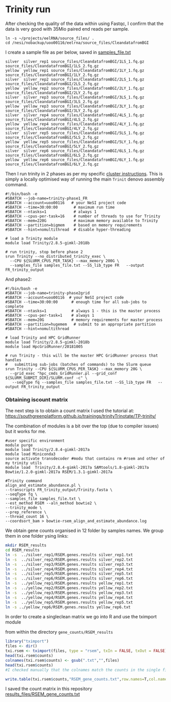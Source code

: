 # Trinity run

After checking the quality of the data within using Fastqc, I confirm that the data is very good with 35Mio paired end reads per sample.

```
ln -s ~/projects/eelRNA/source_files/ .
cd /nesi/nobackup/uoo00116/eelrna/source_files/CleandatafromBGI
```

I create a sample file as per below, saved in  [samples_file.txt](samples_file.txt)


```
silver	silver_rep1	source_files/CleandatafromBGI/1LS_1.fq.gz	source_files/CleandatafromBGI/1LS_2.fq.gz
yellow	yellow_rep1	source_files/CleandatafromBGI/1LY_1.fq.gz	source_files/CleandatafromBGI/1LY_2.fq.gz
silver	silver_rep2	source_files/CleandatafromBGI/2LS_1.fq.gz	source_files/CleandatafromBGI/2LS_2.fq.gz
yellow	yellow_rep2	source_files/CleandatafromBGI/2LY_1.fq.gz	source_files/CleandatafromBGI/2LY_2.fq.gz
silver	silver_rep3	source_files/CleandatafromBGI/3LS_1.fq.gz	source_files/CleandatafromBGI/3LS_2.fq.gz
yellow	yellow_rep3	source_files/CleandatafromBGI/3LY_1.fq.gz	source_files/CleandatafromBGI/3LY_2.fq.gz
silver	silver_rep4	source_files/CleandatafromBGI/4LS_1.fq.gz	source_files/CleandatafromBGI/4LS_2.fq.gz
yellow	yellow_rep4	source_files/CleandatafromBGI/4LY_1.fq.gz	source_files/CleandatafromBGI/4LY_2.fq.gz
silver	silver_rep5	source_files/CleandatafromBGI/5LS_1.fq.gz	source_files/CleandatafromBGI/5LS_2.fq.gz
yellow	yellow_rep5	source_files/CleandatafromBGI/5LY_1.fq.gz	source_files/CleandatafromBGI/5LY_2.fq.gz
silver	silver_rep6	source_files/CleandatafromBGI/6LS_1.fq.gz	source_files/CleandatafromBGI/6LS_2.fq.gz
yellow	yellow_rep6	source_files/CleandatafromBGI/6LY_1.fq.gz	source_files/CleandatafromBGI/6LY_2.fq.gz
```

Then I run trinity in 2 phases as per my specific [cluster instructions](https://support.nesi.org.nz/hc/en-gb/articles/360000980375-Trinity). This is simply a locally optimised way of running the main `Trinit` denovo assembly command.


```
#!/bin/bash -e
#SBATCH --job-name=trinity-phase1_FR
#SBATCH --account=uoo00116   # your NeSI project code
#SBATCH --time=30:00:00       # maximum run time
#SBATCH --ntasks=1            # always 1
#SBATCH --cpus-per-task=16    # number of threads to use for Trinity
#SBATCH --mem=220G            # maximum memory available to Trinity
#SBATCH --partition=bigmem    # based on memory requirements
#SBATCH --hint=nomultithread  # disable hyper-threading

# load a Trinity module
module load Trinity/2.8.5-gimkl-2018b

# run trinity, stop before phase 2
srun Trinity --no_distributed_trinity_exec \
  --CPU ${SLURM_CPUS_PER_TASK} --max_memory 200G \
  --samples_file samples_file.txt --SS_lib_type FR   --output FR_trinity_output
```

And phase2:
```
#!/bin/bash -e
#SBATCH --job-name=trinity-phase2grid
#SBATCH --account=uoo00116  # your NeSI project code
#SBATCH --time=30:00:00      # enough time for all sub-jobs to complete
#SBATCH --ntasks=1           # always 1 - this is the master process
#SBATCH --cpus-per-task=1    # always 1
#SBATCH --mem=20G            # memory requirements for master process
#SBATCH --partition=hugemem   # submit to an appropriate partition
#SBATCH --hint=nomultithread

# load Trinity and HPC GridRunner
module load Trinity/2.8.5-gimkl-2018b
module load HpcGridRunner/20181005

# run Trinity - this will be the master HPC GridRunner process that handles
#   submitting sub-jobs (batches of commands) to the Slurm queue
srun Trinity --CPU ${SLURM_CPUS_PER_TASK} --max_memory 20G \
  --grid_exec "hpc_cmds_GridRunner.pl --grid_conf ${SLURM_SUBMIT_DIR}/SLURM.conf -c" \
   --seqType fq --samples_file samples_file.txt --SS_lib_type FR   --output FR_trinity_output
```

### Obtaining iscount matrix


The next step is to obtain a count matrix
I used the tutorial at:
https://southgreenplatform.github.io/trainings/trinityTrinotate/TP-trinity/

The combination of modules is a bit over the top (due to compiler issues) but it works for me.

```
#user specific environment
module purge
module load Trinity/2.8.4-gimkl-2017a
module load Miniconda3
source activate transdecoder #modu that contains rm #rsem and other of my trinity utils
module load  Trinity/2.8.4-gimkl-2017a SAMtools/1.8-gimkl-2017a Bowtie/1.2.0-gimkl-2017a RSEM/1.3.1-gimkl-2017a

#Trinity command
align_and_estimate_abundance.pl \
--transcripts FR_trinity_output/Trinity.fasta \
--seqType fq \
--samples_file samples_file.txt \
--est_method RSEM --aln_method bowtie2 \
--trinity_mode \
--prep_reference \
--thread_count 16 \
--coordsort_bam > bowtie-rsem_align_and_estimate_abundance.log 
```

We obtain gene counts organised in 12 folder by samples names. We group them in one folder ysing links:

```bash
mkdir RSEM_results
cd RSEM_results
ln -s  ../silver_rep1/RSEM.genes.results silver_rep1.txt
ln -s  ../silver_rep2/RSEM.genes.results silver_rep2.txt
ln -s  ../silver_rep3/RSEM.genes.results silver_rep3.txt
ln -s  ../silver_rep4/RSEM.genes.results silver_rep4.txt
ln -s  ../silver_rep5/RSEM.genes.results silver_rep5.txt
ln -s  ../silver_rep6/RSEM.genes.results silver_rep6.txt
ln -s  ../yellow_rep1/RSEM.genes.results yellow_rep1.txt
ln -s  ../yellow_rep2/RSEM.genes.results yellow_rep2.txt
ln -s  ../yellow_rep3/RSEM.genes.results yellow_rep3.txt
ln -s  ../yellow_rep4/RSEM.genes.results yellow_rep4.txt
ln -s  ../yellow_rep5/RSEM.genes.results yellow_rep5.txt
ln -s ../yellow_rep6/RSEM.genes.results yellow_rep6.txt
```			

In order to create a singleclean matrix we go into R and use the tximport module

from within the directory  ```gene_counts/RSEM_results```

```R
library("tximport")
files <- dir()
txi.rsem <- tximport(files, type = "rsem", txIn = FALSE, txOut = FALSE)
head(txi.rsem$counts)
colnames(txi.rsem$counts) <- gsub(".txt","",files)
head(txi.rsem$counts)
#I checked manually that the colnames match the counts in the single files

write.table(txi.rsem$counts,"RSEM_gene_counts.txt",row.names=T,col.names=T,sep="\t")
```


I saved the count matrix in this repository [results_files/RSEM_gene_counts.txt](results_files/RSEM_gene_counts.txt)

